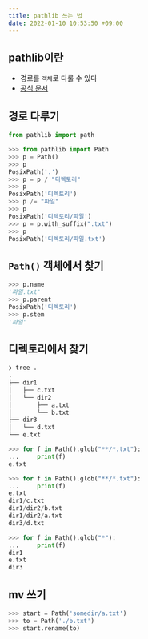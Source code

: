 ```yaml
---
title: pathlib 쓰는 법
date: 2022-01-10 10:53:50 +09:00
---
```


## pathlib이란

- 경로를 `객체`로 다룰 수 있다
- [공식 문서](https://docs.python.org/ko/3/library/pathlib.html)

## 경로 다루기

```python
from pathlib import path

>>> from pathlib import Path
>>> p = Path()
>>> p
PosixPath('.')
>>> p = p / "디렉토리"
>>> p
PosixPath('디렉토리')
>>> p /= "파일"
>>> p
PosixPath('디렉토리/파일')
>>> p = p.with_suffix(".txt")
>>> p
PosixPath('디렉토리/파일.txt')
```

## `Path()` 객체에서 찾기

```python
>>> p.name
'파일.txt'
>>> p.parent
PosixPath('디렉토리')
>>> p.stem
'파일'
```

## 디렉토리에서 찾기
```python
❯ tree .
.
├── dir1
│   ├── c.txt
│   └── dir2
│       ├── a.txt
│       └── b.txt
├── dir3
│   └── d.txt
└── e.txt

>>> for f in Path().glob("**/*.txt"):
...     print(f)
e.txt

>>> for f in Path().glob("**/*.txt"):
...     print(f)
e.txt
dir1/c.txt
dir1/dir2/b.txt
dir1/dir2/a.txt
dir3/d.txt

>>> for f in Path().glob("*"):
...     print(f)
dir1
e.txt
dir3
```

## mv 쓰기
```python
>>> start = Path('somedir/a.txt')
>>> to = Path('./b.txt')
>>> start.rename(to)